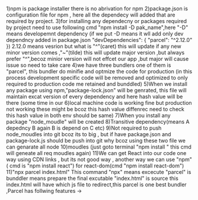 1)npm is package installer there is no abrivation for npm
2)package.json is configuration file for npm , here all the dependecy will added that are required by project.
3)for installing any dependecny or packages required by project need to use following cmd "npm install  -D pak_name",here "-D" means developemnt dependency (if we put -D means it wll add only 
dev dependncy added in package.json "devDependencies": 
{
    "parcel": "^2.12.0"
  })
  2.12.0 means vesrion but what is "^"(caret) this will update if any new  minor version comes ,"~"(tilde) this will update major version ,but always prefer "^",becoz minior version 
  will not effcet our app ,but major will cause issue so need to take care
4)we have three bundlers one of them is "parcel", this bundler do minifie and optmize the code for production (in this  process development specific code will be removed and optimized 
to only required to production code me retained and bunddled)
5)When we install any package using npm,"package-lock.json" will be genrated, this file will maintain excat version of every dependency and here hash value will be there (some time in our 
6)local machine code is working fine but production not working these might be bcoz this hash value diffenrec need to check this hash value in both env should be same)
7)When you install any package "node_moudle" will be created
8)Transitive dependency(means A depedncy B again B is depend on C etc)
9)Not required to push node_moudles into git bcoz its to big , but if have package.json and package-lock.js should be push into git why bcoz using these two file we can genarate all node 
10)moudles (just goto terminal "npm install " this cmd will geneate all req moudles again)
11)We can get React into our code one way using CDN links , but its not good way , another way we can use "npm" ( cmd is "npm install react") for react-dom(cmd "npm install react-dom") 
11)"npx parcel index.html" This command "npx" means excecute "parcel" is bunddler means prepare the final excutable "index.html" is source this index.html will have which js file to 
redirect,this parcel is one best bundler ,Parcel has follwing features
        ->

